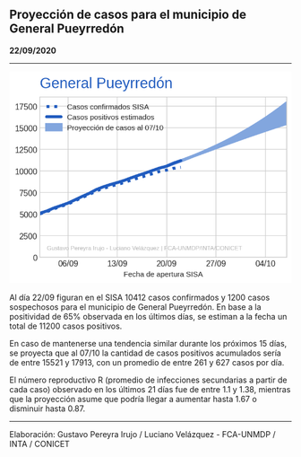 ## Proyección de casos para el municipio de General Pueyrredón

**22/09/2020**

---
![](proyección_general_pueyrredón.png?raw=true)

Al día 22/09 figuran en el SISA 10412 casos confirmados y 1200 casos sospechosos para el municipio de General Pueyrredón. En base a la positividad de 65% observada en los últimos días, se estiman a la fecha un total de 11200 casos positivos.

En caso de mantenerse una tendencia similar durante los próximos 15 días, se proyecta que al 07/10 la cantidad de casos positivos acumulados sería de entre 15521 y 17913, con un promedio de entre 261 y 627 casos por día.

El número reproductivo R (promedio de infecciones secundarias a partir de cada caso) observado en los últimos 21 días fue de entre 1.1 y 1.38, mientras que la proyección asume que podría llegar a aumentar hasta 1.67 o disminuir hasta 0.87. 

---

Elaboración: Gustavo Pereyra Irujo / Luciano Velázquez - FCA-UNMDP / INTA / CONICET

